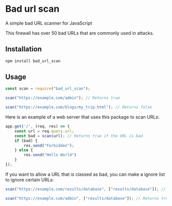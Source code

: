# Bad url scan

A simple bad URL scanner for JavaScript

This firewall has over 50 bad URLs that are commonly used in attacks.

## Installation

```bash
npm install bad_url_scan
```

## Usage

````javascript
const scan = require("bad_url_scan");

scan("https://example.com/admin"); // Returns true

scan("https://example.com/blogs/my_trip.html"); // Returns false
````


Here is an example of a web server that uses this package to scan URLs:

```javascript
app.get('/', (req, res) => {
    const url = req.query.url;
    const bad = scan(url); // Returns true if the URL is bad
    if (bad) {
        res.send("Forbidden");
    } else {
        res.send("Hello World")
    }
});
```

If you want to allow a URL that is classed as bad, you can make a ignore list to ignore certain URLs:

```javascript
scan("https://example.com/results/database", ["results/database"]); // Returns false

scan("https://example.com/admin", ["results/database"]); // Returns true
```